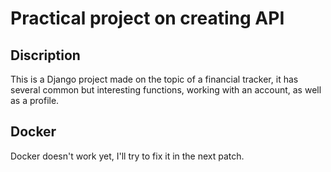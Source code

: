 # Practical project on creating API

## Discription

This is a Django project made on the topic of a financial tracker, it has several common but interesting functions, working with an account, as well as a profile.

## Docker

Docker doesn't work yet, I'll try to fix it in the next patch.